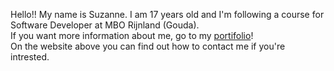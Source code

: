 Hello!! My name is Suzanne. I am 17 years old and I'm following a course for Software Developer at MBO Rijnland (Gouda). <br>
If you want more information about me, go to my <a href="https://suzanneb836.github.io/portfolio/"> portifolio</a>! <br>
On the website above you can find out how to contact me if you're intrested. <br>

